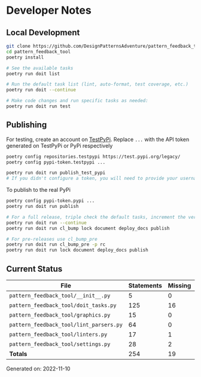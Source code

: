 # Developer Notes

## Local Development

```sh
git clone https://github.com/DesignPatternsAdventure/pattern_feedback_tool.git
cd pattern_feedback_tool
poetry install

# See the available tasks
poetry run doit list

# Run the default task list (lint, auto-format, test coverage, etc.)
poetry run doit --continue

# Make code changes and run specific tasks as needed:
poetry run doit run test
```

## Publishing

For testing, create an account on [TestPyPi](https://test.pypi.org/legacy/). Replace `...` with the API token generated on TestPyPi or PyPi respectively

```sh
poetry config repositories.testpypi https://test.pypi.org/legacy/
poetry config pypi-token.testpypi ...

poetry run doit run publish_test_pypi
# If you didn't configure a token, you will need to provide your username and password to publish
```

To publish to the real PyPi

```sh
poetry config pypi-token.pypi ...
poetry run doit run publish

# For a full release, triple check the default tasks, increment the version, rebuild documentation (twice), and publish!
poetry run doit run --continue
poetry run doit run cl_bump lock document deploy_docs publish

# For pre-releases use cl_bump_pre
poetry run doit run cl_bump_pre -p rc
poetry run doit run lock document deploy_docs publish
```

## Current Status

<!-- {cts} COVERAGE -->
| File                                    |   Statements |   Missing |   Excluded | Coverage   |
|-----------------------------------------|--------------|-----------|------------|------------|
| `pattern_feedback_tool/__init__.py`     |            5 |         0 |          0 | 100.0%     |
| `pattern_feedback_tool/doit_tasks.py`   |          125 |        16 |          0 | 87.2%      |
| `pattern_feedback_tool/graphics.py`     |           15 |         0 |          0 | 100.0%     |
| `pattern_feedback_tool/lint_parsers.py` |           64 |         0 |          0 | 100.0%     |
| `pattern_feedback_tool/linters.py`      |           17 |         1 |          0 | 94.1%      |
| `pattern_feedback_tool/settings.py`     |           28 |         2 |          0 | 92.9%      |
| **Totals**                              |          254 |        19 |          0 | 92.5%      |

Generated on: 2022-11-10
<!-- {cte} -->
